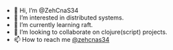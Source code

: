 - 👋 Hi, I’m @ZehCnaS34
- 👀 I’m interested in distributed systems.
- 🌱 I’m currently learning raft.
- 💞️ I’m looking to collaborate on clojure(script) projects.
- 📫 How to reach me <a rel="me" href="https://fosstodon.org/@zehcnas34">@zehcnas34</a>

<!---
ZehCnaS34/ZehCnaS34 is a ✨ special ✨ repository because its `README.md` (this file) appears on your GitHub profile.
You can click the Preview link to take a look at your changes.
--->


